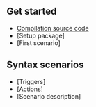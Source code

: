 Get started
-----------

- [Compilation source code](compilation.md)
- [Setup package]
- [First scenario]

Syntax scenarios
----------------
- [Triggers]
- [Actions]
- [Scenario description]
